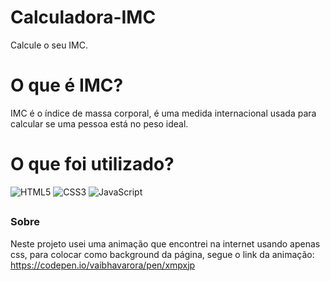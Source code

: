 # Calculadora-IMC
Calcule o seu IMC. 

##
# O que é IMC?
IMC é o índice de massa corporal, é uma medida internacional usada para calcular se uma pessoa está no peso ideal.


##
# O que foi utilizado?
![HTML5](https://img.shields.io/badge/html5%20-%23E34F26.svg?&style=for-the-badge&logo=html5&logoColor=white)
![CSS3](https://img.shields.io/badge/css3%20-%231572B6.svg?&style=for-the-badge&logo=css3&logoColor=white)
![JavaScript](https://img.shields.io/badge/javascript%20-%23323330.svg?&style=for-the-badge&logo=javascript&logoColor=%23F7DF1E)

##
### Sobre
Neste projeto usei uma animação que encontrei na internet usando apenas css, para colocar como background da página, 
segue o link da animação: https://codepen.io/vaibhavarora/pen/xmpxjp

